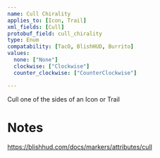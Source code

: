 ```yaml
---
name: Cull Chirality
applies_to: [Icon, Trail]
xml_fields: [Cull]
protobuf_field: cull_chirality
type: Enum
compatability: [TacO, BlishHUD, Burrito]
values:
  none: ["None"]
  clockwise: ["Clockwise"]
  counter_clockwise: ["CounterClockwise"]

---
```

Cull one of the sides of an Icon or Trail

Notes
=====
 https://blishhud.com/docs/markers/attributes/cull

 